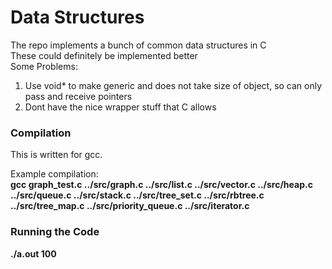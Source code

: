 # Data Structures
The repo implements a bunch of common data structures in C </br>
These could definitely be implemented better</br>
Some Problems:
1. Use void* to make generic and does not take size of object, so can only pass and receive pointers
2. Dont have the nice wrapper stuff that C allows
### Compilation
This is written for gcc.

Example compilation: </br>
**gcc graph_test.c ../src/graph.c ../src/list.c ../src/vector.c ../src/heap.c ../src/queue.c ../src/stack.c ../src/tree_set.c ../src/rbtree.c ../src/tree_map.c ../src/priority_queue.c ../src/iterator.c**
### Running the Code
**./a.out 100**
